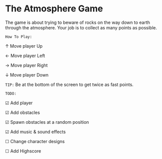 # The Atmosphere Game

The game is about trying to beware of rocks on the way down to earth through the atmosphere. Your job is to collect as many points as possible.


`How To Play:`

↑ Move player Up

← Move player Left

→ Move player Right

↓ Move player Down



`TIP:` Be at the bottom of the screen to get twice as fast points.




`TODO:`

☑ Add player

☑ Add obstacles

☑ Spawn obstacles at a random position

☑ Add music & sound effects

☐ Change character designs

☐ Add Highscore
